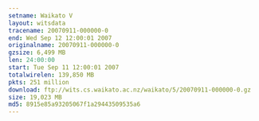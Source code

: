 ```yaml
---
setname: Waikato V
layout: witsdata
tracename: 20070911-000000-0
end: Wed Sep 12 12:00:01 2007
originalname: 20070911-000000-0
gzsize: 6,499 MB
len: 24:00:00
start: Tue Sep 11 12:00:01 2007
totalwirelen: 139,850 MB
pkts: 251 million
download: ftp://wits.cs.waikato.ac.nz/waikato/5/20070911-000000-0.gz
size: 19,023 MB
md5: 8915e85a93205067f1a29443509535a6
---
```

